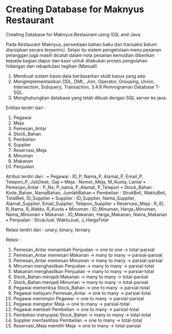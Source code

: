 # Creating Database for Maknyus Restaurant
Creating Database for Maknyus Restaurant using SQL and Java.

Pada Restaurant Maknyus, persediaan bahan baku dan transaksi belum diarsipkan secara terperinci. Selain itu sistem pengelolaan menu pesanan pelanggan juga masih dicatat dalam nota pesanan kemudian diberikan kepada bagian dapur dan kasir untuk dilakukan proses pengolahan hidangan dan rekapitulasi tagihan (Manual).

1.	Membuat sistem basis data berdasarkan studi kasus yang ada.
2.	Mengimplementasikan DDL, DML, Join, Operator, Grouping, Union, Intersection, Subquery, Transaction, 3.4.8	Pemrograman Database T-SQL.
7.	Menghubungkan database yang telah dibuat dengan SQL server ke java.

Entitas  terdiri dari : 
1.	Pegawai
2.	Meja
3.	Pemesan_Antar
4.	Stock_Bahan
5.	Pembelian
6.	Supplier
7.	Reservasi_Meja
8.	Minuman
9.	Makanan
10.	Penjualan

Atribut terdiri dari :
•	Pegawai : ID_P, Nama_P, Alamat_P, Email_P, Telepon_P, JobDesk, Gaji
•	Meja : Nomor_Meja, M_Kuota, Lantai
•	Pemesan_Antar : P_No, P_nama, P_Alamat, P_Telepon
•	Stock_Bahan : Kode_Bahan, NamaBahan, JumlahBahan
•	Pembelian : StrukBeli, WaktuBeli, TotalBeli, ID_Supplier
•	Supplier : ID_Supplier, Nama_Supplier, Alamat_Supplier, Email_Supplier, Telepon_Supplier
•	Reservasi_Meja : R_ID, R_Nama, R_Waktu, R_Kuota
•	Minuman : ID_Minuman, Harga_Minuman, Nama_Minuman
•	Makanan : ID_Makanan, Harga_Makanan, Nama_Makanan
•	Penjualan : StrukJual, WaktuJual, J_HargaTotal

Relasi terdiri dari : unary,  binary, ternary

Relasi :
1.	Pemesan_Antar menambah Penjualan -> one to one -> total-parsial 
2.	Pemesan_Antar memesan Makanan -> many to many -> parsial-parsial 
3.	Pemesan_Antar memesan Minuman -> many to many -> parsial-parsial 
4.	Minuman menghasilkan Penjualan -> many to many -> parsial-total
5.	Makanan menghasilkan Penjualan -> many to many -> parsial-total
6.	Stock_Bahan menjadi Makanan -> many to many -> total-parsial
7.	Stock_Bahan menjadi Minuman -> many to many -> total-parsial
8.	Pegawai memeriksa Stock_Bahan -> one to many -> parsial-total
9.	Pegawai melayani Pemesan_Antar -> one to many -> parsial-total
10.	Pegawai memimpin Pegawai -> one to many -> parsial-parsial
11.	Pegawai mengatur Meja -> one to many -> parsial-total
12.	Pegawai membeli Pembelian -> one to many ->  parsial-total
13.	Pembelian menyuplai Stock_Bahan -> many to many -> total-total
14.	Supplier menfasilitasi Pembelian -> one to many -> total-total
15.	Reservasi_Meja memilih Meja -> one to many -> total-parsial
